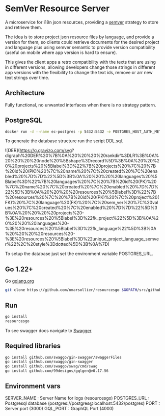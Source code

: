 # SemVer Resource Server

A microservice for i18n json resources, providing a [semver](https://devhints.io/semver) strategy to
store and retrieve them.

The idea is to store project json resource files by language, and provide a version for them,
so clients could retrieve documents for the desired project and language plus using semver semantic
to provide version compatibility (useful on mobile where app version is hard to ensure).

This gives the client apps a retro compatibility with the texts that are using in different versions,
allowing developers change those strings in different app versions with the flexibility to change the
text ids, remove or arr new text strings over time.

## Architecture

Fully functional, no unwanted interfaces when there is no strategy pattern.

## PostgreSQL

```bash
docker run -d --name ec-postgres -p 5432:5432 -e POSTGRES_HOST_AUTH_METHOD=trust postgres:13
```

To generate the database structure run the script DDL.sql.

![DER](https://g.gravizo.com/svg?
digraph%20DER%20%7B%0A%20%20%20%20rankdir%3DLR%3B%0A%20%20%20%20node%20%5Bshape%3Drecord%5D%3B%0A%20%20%20%20projects%20%5Blabel%3D%22%7B%20projects%20%7C%20%7B%20id%20(PK)%20%7C%20name%20%7C%20created%20%7C%20enabled%20%7D%7D%22%5D%3B%0A%20%20%20%20languages%20%5Blabel%3D%22%7B%20languages%20%7C%20%7B%20id%20(PK)%20%7C%20name%20%7C%20created%20%7C%20enabled%20%7D%7D%22%5D%3B%0A%20%20%20%20resources%20%5Blabel%3D%22%7B%20resources%20%7C%20%7B%20id%20(PK)%20%7C%20project%20(FK)%20%7C%20language%20(FK)%20%7C%20sem_ver%20%7C%20values%20%7C%20created%20%7C%20enabled%20%7D%7D%22%5D%3B%0A%20%20%20%20projects%20-%3E%20resources%20%5Blabel%3D%22fk_project%22%5D%3B%0A%20%20%20%20languages%20-%3E%20resources%20%5Blabel%3D%22fk_language%22%5D%3B%0A%20%20%20%20resources%20-%3E%20resources%20%5Blabel%3D%22unique_project_language_semver%22%2C%20style%3Ddotted%5D%3B%0A%7D)


To setup the database just set the environment variable POSTGRES_URL.

## Go 1.22+

Go [golang.org](https://golang.org/doc/install)

```bash
git clone https://github.com/nmarsollier/resourcesgo $GOPATH/src/github.com/nmarsollier/resourcesgo
```

## Run

```bash
go install
resourcesgo
```

To see swagger docs navigate to [Swagger](http://localhost:3000/docs/index.html)

## Required libraries

```bash
go install github.com/swaggo/gin-swagger/swaggerFiles
go install github.com/swaggo/gin-swagger
go install github.com/swaggo/swag/cmd/swag
go install github.com/99designs/gqlgen@v0.17.56
```

## Environment vars

SERVER_NAME : Server Name for logs (resourcesgo)
POSTGRES_URL : Postgresql database (postgres://postgres@localhost:5432/postgres)
PORT : Server port (3000)
GQL_PORT : GraphQL Port (4000)
